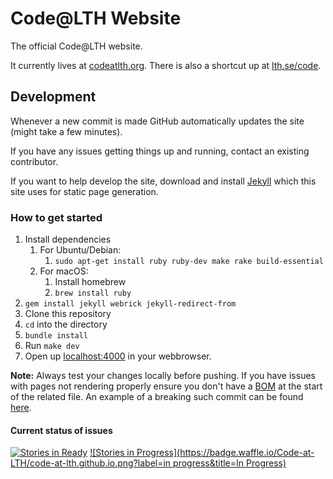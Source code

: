 # Code@LTH Website
The official Code@LTH website.

It currently lives at [codeatlth.org](http://codeatlth.org/). There is also a shortcut up at [lth.se/code](http://lth.se/code).

## Development
Whenever a new commit is made GitHub automatically updates the site (might take a few minutes).

If you have any issues getting things up and running, contact an existing contributor.

If you want to help develop the site, download and install [Jekyll](jekyllrb.com) which this site uses for static page generation.

### How to get started

 1. Install dependencies
    1. For Ubuntu/Debian: 
        1. `sudo apt-get install ruby ruby-dev make rake build-essential`
    1. For macOS: 
        1. Install homebrew
        1. `brew install ruby`
 1. `gem install jekyll webrick jekyll-redirect-from` 
 1. Clone this repository
 1. `cd` into the directory
 1. `bundle install`
 1. Run `make dev`
 1. Open up [localhost:4000](http://localhost:4000/) in your webbrowser.

**Note:** Always test your changes locally before pushing.
If you have issues with pages not rendering properly ensure you don't have a 
[BOM](https://en.wikipedia.org/wiki/Byte_order_mark) at the start of the related file. 
An example of a breaking such commit can be found [here](https://github.com/Code-at-LTH/code-at-lth.github.io/commit/350f0b34613464f8596203ce5dfb883fab0ba82f).

#### Current status of issues

[![Stories in Ready](https://badge.waffle.io/Code-at-LTH/code-at-lth.github.io.png?label=ready&title=Ready)](https://waffle.io/Code-at-LTH/code-at-lth.github.io)
[![Stories in Progress](https://badge.waffle.io/Code-at-LTH/code-at-lth.github.io.png?label=in progress&title=In Progress)](https://waffle.io/Code-at-LTH/code-at-lth.github.io)
